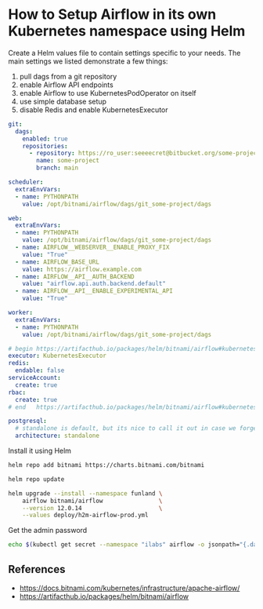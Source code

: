 # How to Setup Airflow in its own Kubernetes namespace using Helm


Create a Helm values file to contain settings specific to your needs.
The main settings we listed demonstrate a few things:

1. pull dags from a git repository
2. enable Airflow API endpoints
3. enable Airflow to use KubernetesPodOperator on itself
4. use simple database setup
5. disable Redis and enable KubernetesExecutor

```yaml
git:
  dags:
    enabled: true
    repositories:
      - repository: https://ro_user:seeeecret@bitbucket.org/some-project/dags-repo.git
        name: some-project
        branch: main

scheduler:
  extraEnvVars:
  - name: PYTHONPATH
    value: /opt/bitnami/airflow/dags/git_some-project/dags

web:
  extraEnvVars:
  - name: PYTHONPATH
    value: /opt/bitnami/airflow/dags/git_some-project/dags
  - name: AIRFLOW__WEBSERVER__ENABLE_PROXY_FIX
    value: "True"
  - name: AIRFLOW_BASE_URL
    value: https://airflow.example.com
  - name: AIRFLOW__API__AUTH_BACKEND
    value: "airflow.api.auth.backend.default"
  - name: AIRFLOW__API__ENABLE_EXPERIMENTAL_API
    value: "True"

worker:
  extraEnvVars:
  - name: PYTHONPATH
    value: /opt/bitnami/airflow/dags/git_some-project/dags

# begin https://artifacthub.io/packages/helm/bitnami/airflow#kubernetesexecutor
executor: KubernetesExecutor
redis:
  endable: false
serviceAccount:
  create: true
rbac:
  create: true
# end   https://artifacthub.io/packages/helm/bitnami/airflow#kubernetesexecutor

postgresql:
  # standalone is default, but its nice to call it out in case we forget.
  architecture: standalone
```

Install it using Helm

```sh
helm repo add bitnami https://charts.bitnami.com/bitnami

helm repo update

helm upgrade --install --namespace funland \
    airflow bitnami/airflow                \
    --version 12.0.14                      \
    --values deploy/h2m-airflow-prod.yml
```

Get the admin password

```sh
echo $(kubectl get secret --namespace "ilabs" airflow -o jsonpath="{.data.airflow-password}" | base64 --decode)
```



## References

- https://docs.bitnami.com/kubernetes/infrastructure/apache-airflow/
- https://artifacthub.io/packages/helm/bitnami/airflow
